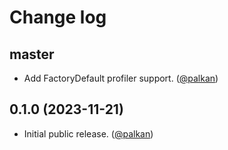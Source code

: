 # Change log

## master

- Add FactoryDefault profiler support. ([@palkan][])

## 0.1.0 (2023-11-21)

- Initial public release. ([@palkan][])

[@palkan]: https://github.com/palkan
